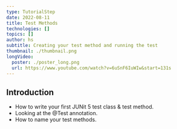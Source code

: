 ```yaml
---
type: TutorialStep
date: 2022-08-11
title: Test Methods
technologies: []
topics: []
author: hs
subtitle: Creating your test method and running the test
thumbnail: ./thumbnail.png
longVideo:
  poster: ./poster_long.png
  url: https://www.youtube.com/watch?v=6uSnF6IuWIw&start=131s
---
```


## Introduction

* How to write your first JUNit 5 test class & test method.
* Looking at the @Test annotation.
* How to name your test methods.